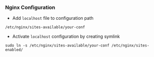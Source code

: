 ### Nginx Configuration

* Add `localhost` file to configuration path
```
/etc/nginx/sites-available/your-conf
```

* Activate `localhost` configuration by creating symlink
```
sudo ln -s /etc/nginx/sites-available/your-conf /etc/nginx/sites-enabled/
```

